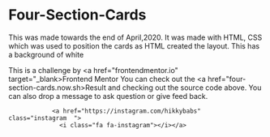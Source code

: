 # Four-Section-Cards
This was made towards the end of April,2020. It was made with HTML, CSS which was used to position the cards as HTML created the layout. This has a background of white

This is a challenge by
<a href="frontendmentor.io" target="_blank>Frontend Mentor</a>
You can check out the <a href="four-section-cards.now.sh>Result</a> and checking out the source code above. You can also drop a message to ask question or give feed back.
<a href="https://twitter.com/code_quinn"  class="twitter  ">
              <i class="fa fa-twitter"></i></a>
              <a href="mailto:hikramah08@gmail.com?subject=Hi Ikram&body=Hey Ikram,How ya doing" class="email">
                <i class="fa fa-envelope"></i>
                </a>
                
                <a href="https://instagram.com/hikkybabs"  class="instagram  ">
                  <i class="fa fa-instagram"></i></a>
